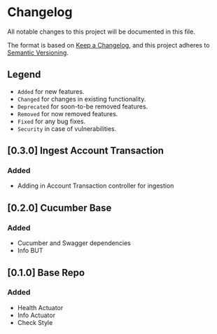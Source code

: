 # Changelog

All notable changes to this project will be documented in this file.

The format is based on [Keep a Changelog](https://keepachangelog.com/en/1.1.0/),
and this project adheres to [Semantic Versioning](https://semver.org/spec/v2.0.0.html).

## Legend

* `Added` for new features.
* `Changed` for changes in existing functionality.
* `Deprecated` for soon-to-be removed features.
* `Removed` for now removed features.
* `Fixed` for any bug fixes.
* `Security` in case of vulnerabilities.

## [0.3.0] Ingest Account Transaction

### Added

- Adding in Account Transaction controller for ingestion

## [0.2.0] Cucumber Base

### Added

- Cucumber and Swagger dependencies
- Info BUT

## [0.1.0] Base Repo

### Added

- Health Actuator
- Info Actuator
- Check Style